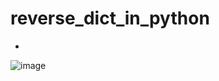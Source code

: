 # reverse_dict_in_python
-
![image](https://github.com/ram1234-cell/reverse_dict_in_python/assets/85500693/bb17bc98-3a8f-4359-a042-42499933ac4e)
